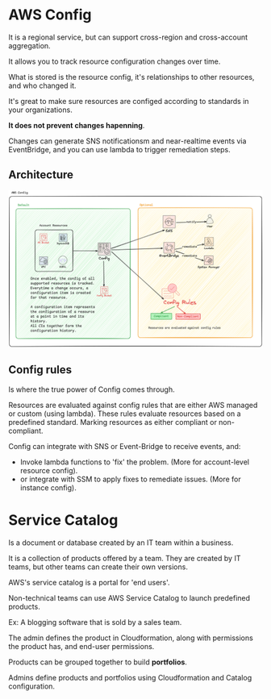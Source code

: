 # AWS Config

It is a regional service, but can support cross-region and cross-account aggregation.

It allows you to track resource configuration changes over time.

What is stored is the resource config, it's relationships to other resources, and who changed it.

It's great to make sure resources are configed according to standards in your organizations.

**It does not prevent changes hapenning**.

Changes can generate SNS notificationsm and near-realtime events via EventBridge, and you can use lambda to trigger remediation steps.

## Architecture

![config architecture](./assets/05_config_service_catalog/config.png)

## Config rules

Is where the true power of Config comes through.

Resources are evaluated against config rules that are either AWS managed or custom (using lambda).
These rules evaluate resources based on a predefined standard. Marking resources as either compliant or non-compliant.

Config can integrate with SNS or Event-Bridge to receive events, and:
- Invoke lambda functions to 'fix' the problem. (More for account-level resource config).
- or integrate with SSM to apply fixes to remediate issues. (More for instance config).

# Service Catalog

Is a document or database created by an IT team within a business.

It is a collection of products offered by a team. They are created by IT teams, but other teams can create their own versions.

AWS's service catalog is a portal for 'end users'.

Non-technical teams can use AWS Service Catalog to launch predefined products.

Ex: A blogging software that is sold by a sales team.

The admin defines the product in Cloudformation, along with permissions the product has, and end-user permissions.

Products can be grouped together to build **portfolios**.

Admins define products and portfolios using Cloudformation and Catalog configuration.